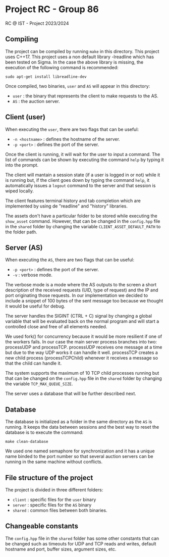 # Project RC - Group 86

RC @ IST - Project 2023/2024

## Compiling

The project can be compiled by running `make` in this directory.
This project uses C++17.
This project uses a non default library -lreadline which has been tested on Sigma.
In the case the above library is missing, the execution of the following command is recommended:

```
sudo apt-get install libreadline-dev
```

Once compiled, two binaries, `user` and `AS` will appear in this directory:

- `user` : the binary that represents the client to make requests to the AS.
- `AS` : the auction server.

## Client (user)

When executing the `user`, there are two flags that can be useful:

- `-n <hostname>` : defines the hostname of the server.
- `-p <port>` : defines the port of the server.

Once the client is running, it will wait for the user to input a command.
The list of commands can be shown by executing the command `help` by typing it into the prompt.

The client will mantain a session state (if a user is logged in or not) while it is running but, if the client goes down by typing the command `help`, it automatically issues a `logout` command to the server and that session is wiped locally.

The client features terminal history and tab completion which are implemented by using de "readline" and "history" libraries.

The assets don't have a particular folder to be stored while executing the `show_asset` command. However, that can be changed in the `config.hpp` file in the `shared` folder by changing the variable `CLIENT_ASSET_DEFAULT_PATH` to the folder path.

## Server (AS)

When executing the `AS`, there are two flags that can be useful:

- `-p <port>` : defines the port of the server.
- `-v` : verbose mode.

The verbose mode is a mode where the AS outputs to the screen a short description of the received requests (UID, type
of request) and the IP and port originating those requests. In our implementation we decided to include a snippet of 100 bytes of the sent message too because we thought it would be useful for debug.

The server handles the SIGINT (CTRL + C) signal by changing a global variable that will be evaluated back on the normal program and will start a controlled close and free of all elements needed.

We used fork() for concurrency because it would be more resilient if one of the workers fails. In our case the main server process branches into two: processUDP and processTCP. processUDP receives one message at a time but due to the way UDP works it can handle it well. processTCP creates a new child process (processTCPChild) whenever it receives a message so that the child can handle it.

The system supports the maximum of 10 TCP child processes running but that can be changed on the `config.hpp` file in the `shared` folder by changing the variable `TCP_MAX_QUEUE_SIZE`.

The server uses a database that will be further described next.

## Database

The database is initialized as a folder in the same directory as the `AS` is running. It keeps the data between sessions and the best way to reset the database is to execute the command:

```
make clean-database
```

We used one named semaphore for synchronization and it has a unique name binded to the port number so that several auction servers can be running in the same machine without conflicts.

## File structure of the project

The project is divided in three different folders:

- `client` : specific files for the `user` binary
- `server` : specific files for the `AS` binary
- `shared` : common files between both binaries.

## Changeable constants

The `config.hpp` file in the `shared` folder has some other constants that can be changed such as timeouts for UDP and TCP reads and writes, default hostname and port, buffer sizes, argument sizes, etc.
